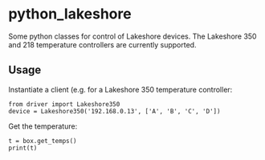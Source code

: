 # python_lakeshore
Some python classes for control of Lakeshore devices. The Lakeshore 350 and 218 temperature controllers are currently supported.

## Usage
Instantiate a client (e.g. for a Lakeshore 350 temperature controller:
```
from driver import Lakeshore350
device = Lakeshore350('192.168.0.13', ['A', 'B', 'C', 'D'])
```
Get the temperature:
```
t = box.get_temps()
print(t)
```
